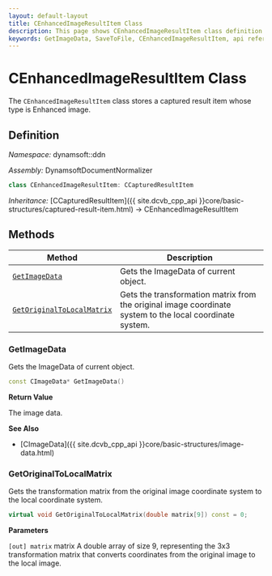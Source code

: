 ```yaml
---
layout: default-layout
title: CEnhancedImageResultItem Class
description: This page shows CEnhancedImageResultItem class definition of Dynamsoft Document Normalizer SDK C++ Edition.
keywords: GetImageData, SaveToFile, CEnhancedImageResultItem, api reference
---
```


# CEnhancedImageResultItem Class

The `CEnhancedImageResultItem` class stores a captured result item whose type is Enhanced image.

## Definition

*Namespace:* dynamsoft::ddn

*Assembly:* DynamsoftDocumentNormalizer

```cpp
class CEnhancedImageResultItem: CCapturedResultItem
```

*Inheritance:* [CCapturedResultItem]({{ site.dcvb_cpp_api }}core/basic-structures/captured-result-item.html) -> CEnhancedImageResultItem

## Methods

| Method | Description |
|--------|-------------|
| [`GetImageData`](#getimagedata) | Gets the ImageData of current object. |
| [`GetOriginalToLocalMatrix`](getoriginaltolocalmatrix) | Gets the transformation matrix from the original image coordinate system to the local coordinate system. |

### GetImageData

Gets the ImageData of current object.

```cpp
const CImageData* GetImageData() 
```

**Return Value**

The image data.

**See Also**

* [CImageData]({{ site.dcvb_cpp_api }}core/basic-structures/image-data.html)

### GetOriginalToLocalMatrix

Gets the transformation matrix from the original image coordinate system to the local coordinate system.

```cpp
virtual void GetOriginalToLocalMatrix(double matrix[9]) const = 0;
```

**Parameters**

`[out] matrix` matrix A double array of size 9, representing the 3x3 transformation matrix that converts coordinates from the original image to the local image.